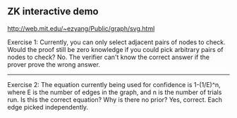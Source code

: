 ## ZK interactive demo
http://web.mit.edu/~ezyang/Public/graph/svg.html

Exercise 1: Currently, you can only select adjacent pairs of nodes to check. Would the proof still be zero knowledge if you could pick arbitrary pairs of nodes to check?
No. The verifier can't know the correct answer if the prover prove the wrong answer.

---

Exercise 2: The equation currently being used for confidence is 1-(1/E)^n, where E is the number of edges in the graph, and n is the number of trials run. Is this the correct equation? Why is there no prior?
Yes, correct. Each edge picked independently.